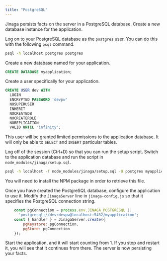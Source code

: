 ```yaml
---
title: "PostgreSQL"
---
```


Jinaga persists facts on the server in a PostgreSQL database.
Create a new database instance for the application.

Log on to your PostgreSQL database as the `postgres` user.
You can do this with the following `psql` command.

```bash
psql -h localhost postgres postgres
```

Create a new database named for your application.

```SQL
CREATE DATABASE myapplication;
```

Create a user specifically for your application.

```SQL
CREATE USER dev WITH
  LOGIN
  ENCRYPTED PASSWORD 'devpw'
  NOSUPERUSER
  INHERIT
  NOCREATEDB
  NOCREATEROLE
  NOREPLICATION
  VALID UNTIL 'infinity';
```

This user will be granted limited permissions to the application database. It will only be able to `SELECT` and `INSERT` particular tables.

Log off of the session (Ctrl+D) so that you can run the setup script.
Switch to the application database and run the script in `node_modules/jinaga/setup.sql`.

```bash
psql -h localhost -f node_modules/jinaga/setup.sql -U postgres myapplication
```

You will need to install the NPM package in order to retrieve this file.

Once you have created the PostgreSQL database, configure the application to use it.
Modify the `JinagaServer` line in `jinaga-config.js` so that it specifies the PostgreSQL connection string.

```javascript
    const pgConnection = process.env.JINAGA_POSTGRESQL ||
      'postgresql://dev:devpw@localhost:5432/myapplication';
    const { handler } = JinagaServer.create({
        pgKeystore: pgConnection,
        pgStore: pgConnection
    });
```

Start the application, and it will start counting from 1.
If you stop and restart it, you will see that it continues from there.
The server is now persisting your facts.